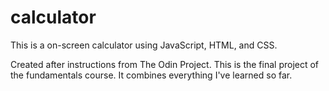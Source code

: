 # calculator
This is a on-screen calculator using JavaScript, HTML, and CSS.

Created after instructions from The Odin Project.
This is the final project of the fundamentals course. It combines everything I've learned so far. 